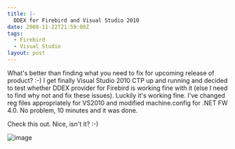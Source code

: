```yaml
---
title: |-
  DDEX for Firebird and Visual Studio 2010
date: 2008-11-22T21:59:00Z
tags:
  - Firebird
  - Visual Studio
layout: post
---
```

What's better than finding what you need to fix for upcoming release of product? :-) I get finally Visual Studio 2010 CTP up and running and decided to test whether DDEX provider for Firebird is working fine with it (else I need to find why not and fix these issues). Luckily it's working fine. I've changed reg files appropriately for VS2010 and modified machine.config for .NET FW 4.0. No problem, 10 minutes and it was done.

Check this out. Nice, isn't it? :-)

![image](/i/228661/228661.png)